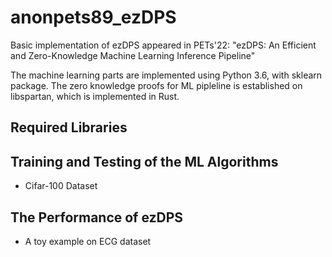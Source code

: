 # anonpets89_ezDPS
Basic implementation of ezDPS appeared in PETs'22: "ezDPS: An Efficient and Zero-Knowledge Machine Learning Inference Pipeline"

The machine learning parts are implemented using Python 3.6, with sklearn package. The zero knowledge proofs for ML pipleline is established on libspartan, which is implemented in Rust. 

## Required Libraries

## Training and Testing of the ML Algorithms
* Cifar-100 Dataset

## The Performance of ezDPS
* A toy example on ECG dataset
